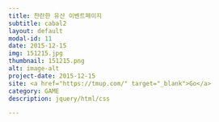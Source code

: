 ```yaml
---
title: 찬란한 유산 이벤트페이지
subtitle: cabal2
layout: default
modal-id: 11
date: 2015-12-15
img: 151215.jpg
thumbnail: 151215.png
alt: image-alt
project-date: 2015-12-15
site: <a href="https://tmup.com/" target="_blank">Go</a>
category: GAME
description: jquery/html/css

---
```

